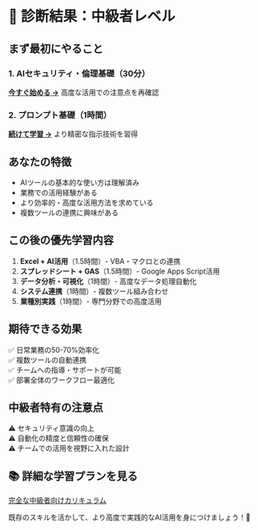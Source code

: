 # 🎯 診断結果：中級者レベル

## まず最初にやること

### 1. AIセキュリティ・倫理基礎（30分）
[**今すぐ始める →**](../required/security-basics.md)
高度な活用での注意点を再確認

### 2. プロンプト基礎（1時間）
[**続けて学習 →**](../basic/02-prompt-basics.md)
より精密な指示技術を習得

## あなたの特徴
- AIツールの基本的な使い方は理解済み
- 業務での活用経験がある
- より効率的・高度な活用方法を求めている
- 複数ツールの連携に興味がある

## この後の優先学習内容
1. **Excel + AI活用**（1.5時間）- VBA・マクロとの連携
2. **スプレッドシート + GAS**（1.5時間）- Google Apps Script活用
3. **データ分析・可視化**（1時間）- 高度なデータ処理自動化
4. **システム連携**（1時間）- 複数ツール組み合わせ
5. **業種別実践**（1時間）- 専門分野での高度活用

## 期待できる効果
✅ 日常業務の50-70%効率化  
✅ 複数ツールの自動連携  
✅ チームへの指導・サポートが可能  
✅ 部署全体のワークフロー最適化  

## 中級者特有の注意点
⚠️ セキュリティ意識の向上  
⚠️ 自動化の精度と信頼性の確保  
⚠️ チームでの活用を視野に入れた設計  

## 📚 詳細な学習プランを見る
[完全な中級者向けカリキュラム](../curriculum-overview.md#中級者コース)

既存のスキルを活かして、より高度で実践的なAI活用を身につけましょう！💪